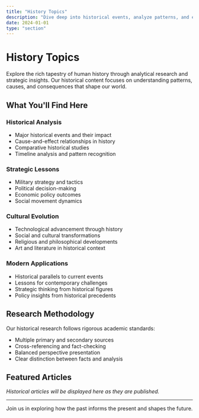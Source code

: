 ```yaml
---
title: "History Topics"
description: "Dive deep into historical events, analyze patterns, and extract valuable lessons"
date: 2024-01-01
type: "section"
---
```


# History Topics

Explore the rich tapestry of human history through analytical research and strategic insights. Our historical content focuses on understanding patterns, causes, and consequences that shape our world.

## What You'll Find Here

### Historical Analysis
- Major historical events and their impact
- Cause-and-effect relationships in history
- Comparative historical studies
- Timeline analysis and pattern recognition

### Strategic Lessons
- Military strategy and tactics
- Political decision-making
- Economic policy outcomes
- Social movement dynamics

### Cultural Evolution
- Technological advancement through history
- Social and cultural transformations
- Religious and philosophical developments
- Art and literature in historical context

### Modern Applications
- Historical parallels to current events
- Lessons for contemporary challenges
- Strategic thinking from historical figures
- Policy insights from historical precedents

## Research Methodology

Our historical research follows rigorous academic standards:
- Multiple primary and secondary sources
- Cross-referencing and fact-checking
- Balanced perspective presentation
- Clear distinction between facts and analysis

## Featured Articles

*Historical articles will be displayed here as they are published.*

---

Join us in exploring how the past informs the present and shapes the future.
